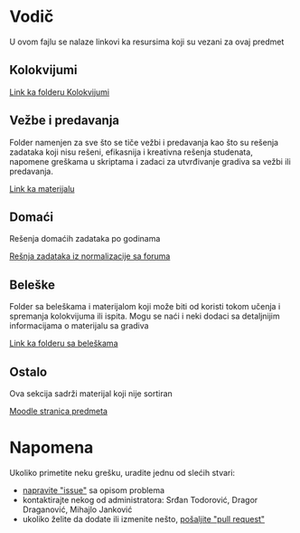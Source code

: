 # Vodič
U ovom fajlu se nalaze linkovi ka resursima koji su vezani za ovaj predmet

## Kolokvijumi
[Link ka folderu Kolokvijumi][kolokvijumi]

## Vežbe i predavanja
Folder namenjen za sve što se tiče vežbi i predavanja kao što su rešenja zadataka koji nisu rešeni, efikasnija i kreativna rešenja studenata, napomene greškama u skriptama i zadaci za utvrđivanje gradiva sa vežbi ili predavanja.

[Link ka materijalu][vežbe i predavanja]

## Domaći
Rešenja domaćih zadataka po godinama  
  
[Rešnja zadataka iz normalizacije sa foruma][normalizacija-forum]  

[//]: # ( [Link ka folderu Domaći][domaći] )

## Beleške
Folder sa beleškama i materijalom koji može biti od koristi tokom učenja i spremanja kolokvijuma ili ispita. Mogu se naći i neki dodaci sa detaljnijim informacijama
o materijalu sa gradiva

[Link ka folderu sa beleškama][beleške]

## Ostalo
Ova sekcija sadrži materijal koji nije sortiran

[Moodle stranica predmeta][stranica predmeta]

[//]: # ( [Link ka folderu Ostalo][ostalo] )

# Napomena
Ukoliko primetite neku grešku, uradite jednu od slećih stvari:
* [napravite "issue"][new issue] sa opisom problema
* kontaktirajte nekog od administratora: Srđan Todorović, Dragor Draganović, Mihajlo Janković  
* ukoliko želite da dodate ili izmenite nešto, [pošaljite "pull request"][pull request]



[//]: # (---------------------------------------------------------)

[//]: # (-------------U ovom delu se nalaze reference-------------)

[//]: # (---------------------------------------------------------)



[normalizacija-forum]: ./Doma%C4%87i/Zadaci%20za%20vezbu/Normalizacija/Sa%20foruma%20-%20Za%203.%20klk

[kolokvijumi]: ./Kolokvijumi

[kombinovani kolovkijumi]: ./Kolokvijumi/Kombinovani

[vežbe i predavanja]: ./Ve%C5%BEbe%20i%20predavanja/Vodi%C4%8D_vip.md#vodi%C4%8D

[domaći]: ./Doma%C4%87i

[beleške]: ./Bele%C5%A1ke

[ostalo]: ./Ostalo

[stranica predmeta]: https://imi.pmf.kg.ac.rs/moodle/course/view.php?id=27

[new issue]: https://github.com/studnetwork/PMFKG/issues/new

[pull request]: https://github.com/studnetwork/PMFKG/compare
